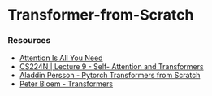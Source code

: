 # Transformer-from-Scratch


### Resources
- [Attention Is All You Need](https://arxiv.org/abs/1706.03762)
- [CS224N | Lecture 9 - Self- Attention and Transformers](https://www.youtube.com/watch?v=ptuGllU5SQQ&list=PLoROMvodv4rOSH4v6133s9LFPRHjEmbmJ&index=9)
- [Aladdin Persson - Pytorch Transformers from Scratch](https://www.youtube.com/watch?v=U0s0f995w14)
- [Peter Bloem - Transformers](http://peterbloem.nl/blog/transformers)
